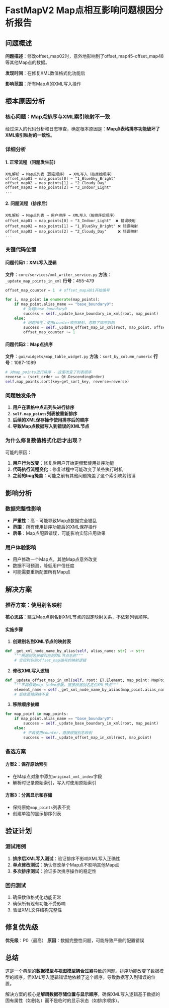 # FastMapV2 Map点相互影响问题根因分析报告

## 问题概述

**问题描述**：修改offset_map02时，意外地影响到了offset_map45-offset_map48等其他Map点的数据。

**发现时间**：在修复XML数值格式化功能后

**影响范围**：所有Map点的XML写入操作

## 根本原因分析

### 核心问题：Map点排序与XML索引映射不一致

经过深入的代码分析和日志审查，确定根本原因是：**Map点表格排序功能破坏了XML索引映射的一致性**。

### 详细分析

#### 1. 正常流程（问题发生前）
```
XML解析 → Map点列表（固定顺序） → XML写入（按原始顺序）
offset_map01 ← map_points[0] ← "1_BlueSky_Bright"
offset_map02 ← map_points[1] ← "2_Cloudy_Day"
offset_map03 ← map_points[2] ← "3_Indoor_Light"
...
```

#### 2. 问题流程（排序后）
```
XML解析 → Map点列表 → 用户排序 → XML写入（按排序后顺序）
offset_map01 ← map_points[0] ← "3_Indoor_Light"  ❌ 错误映射
offset_map02 ← map_points[1] ← "1_BlueSky_Bright" ❌ 错误映射
offset_map03 ← map_points[2] ← "2_Cloudy_Day"     ❌ 错误映射
...
```

### 关键代码位置

#### 问题代码1：XML写入逻辑
**文件**：`core/services/xml_writer_service.py`
**方法**：`_update_map_points_in_xml`
**行号**：455-479

```python
offset_map_counter = 1  # offset_map从01开始编号

for i, map_point in enumerate(map_points):
    if map_point.alias_name == "base_boundary0":
        # 处理base_boundary0
        success = self._update_base_boundary_in_xml(root, map_point)
    else:
        # 问题所在：使用counter顺序映射，忽略了排序影响
        success = self._update_offset_map_in_xml(root, map_point, offset_map_counter)
        offset_map_counter += 1
```

#### 问题代码2：Map点排序
**文件**：`gui/widgets/map_table_widget.py`
**方法**：`sort_by_column_numeric`
**行号**：1087-1089

```python
# 对map_points进行排序 - 这里改变了列表顺序
reverse = (sort_order == Qt.DescendingOrder)
self.map_points.sort(key=get_sort_key, reverse=reverse)
```

### 问题触发条件

1. **用户在表格中点击列头进行排序**
2. **`self.map_points`列表被重新排序**
3. **后续的XML保存操作使用排序后的顺序**
4. **导致Map点数据写入到错误的XML节点**

### 为什么修复数值格式化后才出现？

可能的原因：
1. **用户行为改变**：修复后用户开始更频繁使用排序功能
2. **代码执行流程变化**：修复过程中可能改变了某些执行时机
3. **之前的bug掩盖**：可能之前有其他问题掩盖了这个索引映射错误

## 影响分析

### 数据完整性影响
- **严重性**：高 - 可能导致Map点数据完全错乱
- **范围**：所有使用排序功能后的XML保存操作
- **后果**：Map点配置错误，可能影响实际应用效果

### 用户体验影响
- 用户修改一个Map点，其他Map点意外改变
- 数据不可预测，降低用户信任度
- 可能需要重新配置所有Map点

## 解决方案

### 推荐方案：使用别名映射

**核心思路**：建立Map点别名到XML节点的固定映射关系，不依赖列表顺序。

#### 实施步骤

1. **创建别名到XML节点的映射表**
```python
def _get_xml_node_name_by_alias(self, alias_name: str) -> str:
    """根据别名获取对应的XML节点名称"""
    # 实现别名到offset_map编号的映射逻辑
```

2. **修改XML写入逻辑**
```python
def _update_offset_map_in_xml(self, root: ET.Element, map_point: MapPoint) -> bool:
    """不再依赖map_index参数，直接根据别名定位XML节点"""
    element_name = self._get_xml_node_name_by_alias(map_point.alias_name)
    # 后续逻辑保持不变
```

3. **移除顺序依赖**
```python
for map_point in map_points:
    if map_point.alias_name == "base_boundary0":
        success = self._update_base_boundary_in_xml(root, map_point)
    else:
        # 不再使用counter，直接根据别名映射
        success = self._update_offset_map_in_xml(root, map_point)
```

### 备选方案

#### 方案2：保存原始索引
- 在Map点对象中添加`original_xml_index`字段
- 解析时记录原始索引，写入时使用原始索引

#### 方案3：分离显示和存储
- 保持原始`map_points`列表不变
- 创建单独的显示排序列表

## 验证计划

### 测试用例
1. **排序后XML写入测试**：验证排序不影响XML写入正确性
2. **单点修改测试**：确认修改单个Map点不影响其他Map点
3. **多次排序测试**：验证多次排序操作的稳定性

### 回归测试
1. 确保数值格式化功能正常
2. 确保所有现有功能不受影响
3. 验证XML文件结构完整性

## 修复优先级

**优先级**：P0（最高）
**原因**：数据完整性问题，可能导致严重的配置错误

## 总结

这是一个典型的**数据模型与视图模型耦合过紧**导致的问题。排序功能改变了数据模型的顺序，但XML写入逻辑错误地依赖了这个顺序，导致数据写入到错误的位置。

解决方案的核心是**解耦数据存储位置与显示顺序**，确保XML写入逻辑基于数据的固有属性（如别名）而不是临时的显示状态（如排序顺序）。
